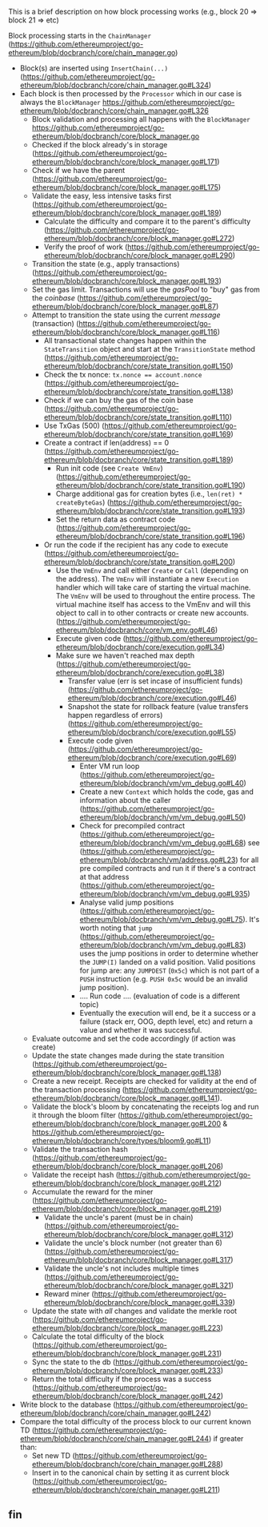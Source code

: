 This is a brief description on how block processing works (e.g., block 20 => block 21 => etc)

Block processing starts in the `ChainManager` (https://github.com/ethereumproject/go-ethereum/blob/docbranch/core/chain_manager.go)

* Block(s) are inserted using `InsertChain(...)` (https://github.com/ethereumproject/go-ethereum/blob/docbranch/core/chain_manager.go#L324)
* Each block is then processed by the `Processor` which in our case is always the `BlockManager` https://github.com/ethereumproject/go-ethereum/blob/docbranch/core/chain_manager.go#L326
    * Block validation and processing all happens with the `BlockManager` https://github.com/ethereumproject/go-ethereum/blob/docbranch/core/block_manager.go
    * Checked if the block already's in storage (https://github.com/ethereumproject/go-ethereum/blob/docbranch/core/block_manager.go#L171)
    * Check if we have the parent (https://github.com/ethereumproject/go-ethereum/blob/docbranch/core/block_manager.go#L175)
    * Validate the easy, less intensive tasks first (https://github.com/ethereumproject/go-ethereum/blob/docbranch/core/block_manager.go#L189)
        * Calculate the difficulty and compare it to the parent's difficulty (https://github.com/ethereumproject/go-ethereum/blob/docbranch/core/block_manager.go#L272)
        * Verify the proof of work (https://github.com/ethereumproject/go-ethereum/blob/docbranch/core/block_manager.go#L290)
    * Transition the state (e.g., apply transactions) (https://github.com/ethereumproject/go-ethereum/blob/docbranch/core/block_manager.go#L193)
    * Set the gas limit. Transactions will use the *gasPool* to "buy" gas from the *coinbase* (https://github.com/ethereumproject/go-ethereum/blob/docbranch/core/block_manager.go#L87)
    * Attempt to transition the state using the current *message* (transaction) (https://github.com/ethereumproject/go-ethereum/blob/docbranch/core/block_manager.go#L116)
        * All transactional state changes happen within the `StateTransition` object and start at the `TransitionState` method (https://github.com/ethereumproject/go-ethereum/blob/docbranch/core/state_transition.go#L150)
        * Check the tx nonce: `tx.nonce == account.nonce` (https://github.com/ethereumproject/go-ethereum/blob/docbranch/core/state_transition.go#L138)
        * Check if we can buy the gas of the coin base (https://github.com/ethereumproject/go-ethereum/blob/docbranch/core/state_transition.go#L110)
        * Use TxGas (500) (https://github.com/ethereumproject/go-ethereum/blob/docbranch/core/state_transition.go#L169)
        * Create a contract if len(address) == 0 (https://github.com/ethereumproject/go-ethereum/blob/docbranch/core/state_transition.go#L189)
             * Run init code (see `Create VmEnv`) (https://github.com/ethereumproject/go-ethereum/blob/docbranch/core/state_transition.go#L190)
             * Charge additional gas for creation bytes (i.e., `len(ret) * createByteGas`) (https://github.com/ethereumproject/go-ethereum/blob/docbranch/core/state_transition.go#L193)
             * Set the return data as contract code (https://github.com/ethereumproject/go-ethereum/blob/docbranch/core/state_transition.go#L196)
        * Or run the code if the recipient has any code to execute (https://github.com/ethereumproject/go-ethereum/blob/docbranch/core/state_transition.go#L200)
             * Use the `VmEnv` and call either `Create` or `Call` (depending on the address). The `VmEnv` will instantiate a new `Execution` handler which will take care of starting the virtual machine. The `VmEnv` will be used to throughout the entire process. The virtual machine itself has access to the VmEnv and will this object to call in to other contracts or create new accounts. (https://github.com/ethereumproject/go-ethereum/blob/docbranch/core/vm_env.go#L46)
             * Execute given code (https://github.com/ethereumproject/go-ethereum/blob/docbranch/core/execution.go#L34)
             * Make sure we haven't reached max depth (https://github.com/ethereumproject/go-ethereum/blob/docbranch/core/execution.go#L38)
                 * Transfer value (err is set incase of insufficient funds) (https://github.com/ethereumproject/go-ethereum/blob/docbranch/core/execution.go#L46)
                 * Snapshot the state for rollback feature (value transfers happen regardless of errors) (https://github.com/ethereumproject/go-ethereum/blob/docbranch/core/execution.go#L55)
                 * Execute code given (https://github.com/ethereumproject/go-ethereum/blob/docbranch/core/execution.go#L69)
                     * Enter VM run loop (https://github.com/ethereumproject/go-ethereum/blob/docbranch/vm/vm_debug.go#L40)
                     * Create a new `Context` which holds the code, gas and information about the caller (https://github.com/ethereumproject/go-ethereum/blob/docbranch/vm/vm_debug.go#L50)
                     * Check for precompiled contract (https://github.com/ethereumproject/go-ethereum/blob/docbranch/vm/vm_debug.go#L68) see (https://github.com/ethereumproject/go-ethereum/blob/docbranch/vm/address.go#L23) for all pre compiled contracts and run it if there's a contract at that address (https://github.com/ethereumproject/go-ethereum/blob/docbranch/vm/vm_debug.go#L935)
                     * Analyse valid jump positions (https://github.com/ethereumproject/go-ethereum/blob/docbranch/vm/vm_debug.go#L75). It's worth noting that `jump` (https://github.com/ethereumproject/go-ethereum/blob/docbranch/vm/vm_debug.go#L83) uses the jump positions in order to determine whether the `JUMP(I)` landed on a valid position. Valid positions for jump are: any `JUMPDEST` (`0x5c`) which is not part of a `PUSH` instruction (e.g. `PUSH 0x5c` would be an invalid jump position).
                     * .... Run code .... (evaluation of code is a different topic)
                     * Eventually the execution will end, be it a success or a failure (stack err, OOG, depth level, etc) and return a value and whether it was successful.
    * Evaluate outcome and set the code accordingly (if action was create)
    * Update the state changes made during the state transition (https://github.com/ethereumproject/go-ethereum/blob/docbranch/core/block_manager.go#L138)
    * Create a new receipt. Receipts are checked for validity at the end of the transaction processing (https://github.com/ethereumproject/go-ethereum/blob/docbranch/core/block_manager.go#L141). 
    * Validate the block's bloom by concatenating the receipts log and run it through the bloom filter (https://github.com/ethereumproject/go-ethereum/blob/docbranch/core/block_manager.go#L200 & https://github.com/ethereumproject/go-ethereum/blob/docbranch/core/types/bloom9.go#L11)
    * Validate the transaction hash (https://github.com/ethereumproject/go-ethereum/blob/docbranch/core/block_manager.go#L206)
    * Validate the receipt hash (https://github.com/ethereumproject/go-ethereum/blob/docbranch/core/block_manager.go#L212)
    * Accumulate the reward for the miner (https://github.com/ethereumproject/go-ethereum/blob/docbranch/core/block_manager.go#L219)
        * Validate the uncle's parent (must be in chain) (https://github.com/ethereumproject/go-ethereum/blob/docbranch/core/block_manager.go#L312)
        * Validate the uncle's block number (not greater than 6) (https://github.com/ethereumproject/go-ethereum/blob/docbranch/core/block_manager.go#L317)
        * Validate the uncle's not includes multiple times (https://github.com/ethereumproject/go-ethereum/blob/docbranch/core/block_manager.go#L321)
        * Reward miner (https://github.com/ethereumproject/go-ethereum/blob/docbranch/core/block_manager.go#L339)
    * Update the state with _all_ changes and validate the merkle root (https://github.com/ethereumproject/go-ethereum/blob/docbranch/core/block_manager.go#L223)
    * Calculate the total difficulty of the block (https://github.com/ethereumproject/go-ethereum/blob/docbranch/core/block_manager.go#L231)
    * Sync the state to the db (https://github.com/ethereumproject/go-ethereum/blob/docbranch/core/block_manager.go#L233)
    * Return the total difficulty if the process was a success (https://github.com/ethereumproject/go-ethereum/blob/docbranch/core/block_manager.go#L242)
* Write block to the database (https://github.com/ethereumproject/go-ethereum/blob/docbranch/core/chain_manager.go#L242)
* Compare the total difficulty of the process block to our current known TD (https://github.com/ethereumproject/go-ethereum/blob/docbranch/core/chain_manager.go#L244) if greater than:
    * Set new TD (https://github.com/ethereumproject/go-ethereum/blob/docbranch/core/chain_manager.go#L288)
    * Insert in to the canonical chain by setting it as current block (https://github.com/ethereumproject/go-ethereum/blob/docbranch/core/chain_manager.go#L211)

## fin     